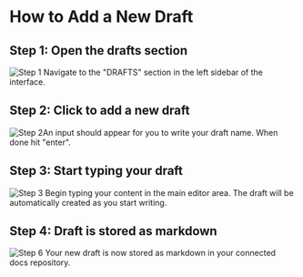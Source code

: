 # How to Add a New Draft

## Step 1: Open the drafts section

![Step 1](/img/add_a_new_draft/step_1.png) Navigate to the "DRAFTS" section in the left sidebar of the interface.

## Step 2: Click to add a new draft

![Step 2](/img/add_a_new_draft/step_2.png)An input should appear for you to write your draft name. When done hit "enter".

## Step 3: Start typing your draft

![Step 3](/img/add_a_new_draft/step_3.png) Begin typing your content in the main editor area. The draft will be automatically created as you start writing.

## Step 4: Draft is stored as markdown

![Step 6](/img/add_a_new_draft/step_6.png) Your new draft is now stored as markdown in your connected docs repository.
